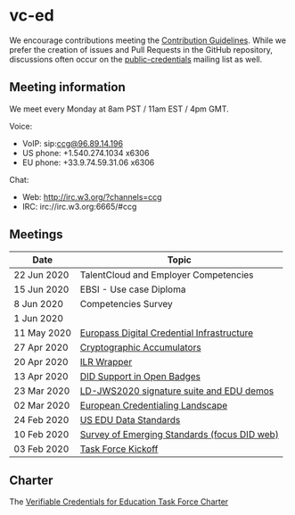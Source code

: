 # vc-ed

We encourage contributions meeting the [Contribution
Guidelines](CONTRIBUTING.md).  While we prefer the creation of issues
and Pull Requests in the GitHub repository, discussions often occur
on the
[public-credentials](http://lists.w3.org/Archives/Public/public-credentials/)
mailing list as well.

## Meeting information

We meet every Monday at 8am PST / 11am EST / 4pm GMT. 

Voice:
- VoIP: sip:ccg@96.89.14.196
- US phone: +1.540.274.1034 x6306
- EU phone: +33.9.74.59.31.06 x6306

Chat:
- Web: http://irc.w3.org/?channels=ccg
- IRC: irc://irc.w3.org:6665/#ccg

## Meetings

| Date        | Topic |
|-------------|-------|
| 22 Jun 2020 | TalentCloud and Employer Competencies |
| 15 Jun 2020 | EBSI - Use case Diploma  |
| 8 Jun 2020 | Competencies Survey |
| 1 Jun 2020 |  |
| 11 May 2020 | [Europass Digital Credential Infrastructure](https://w3c-ccg.github.io/meetings/2020-05-11-vc-education/)  |
| 27 Apr 2020 | [Cryptographic Accumulators](https://w3c-ccg.github.io/meetings/2020-04-27-vc-education/)  |
| 20 Apr 2020 | [ILR Wrapper](https://w3c-ccg.github.io/meetings/2020-04-20-vc-education/) |
| 13 Apr 2020 | [DID Support in Open Badges](https://w3c-ccg.github.io/meetings/2020-04-13-vc-education/) |
| 23 Mar 2020 | [LD-JWS2020 signature suite and EDU demos](https://w3c-ccg.github.io/meetings/2020-03-23-vc-education/) | 
| 02 Mar 2020 | [European Credentialing Landscape](https://w3c-ccg.github.io/meetings/2020-03-02-vc-education/) | 
| 24 Feb 2020 | [US EDU Data Standards](https://w3c-ccg.github.io/meetings/2020-02-24-vc-education/) |
| 10 Feb 2020 | [Survey of Emerging Standards (focus DID web)](https://w3c-ccg.github.io/meetings/2020-02-10-vc-education/) |
| 03 Feb 2020 | [Task Force Kickoff](https://w3c-ccg.github.io/meetings/2020-02-03-vc-education/) |


## Charter
The [Verifiable Credentials for Education Task Force Charter](https://docs.google.com/document/d/1vjrvwmvHOYmJd_Dqwk_TfGjKLTiTe9fzX9J4QqCUcf0/edit#)
